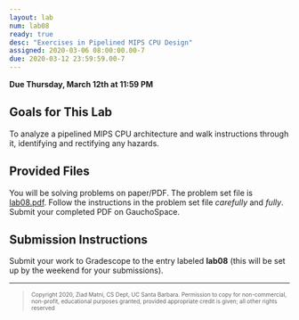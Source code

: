 ```yaml
---
layout: lab
num: lab08
ready: true
desc: "Exercises in Pipelined MIPS CPU Design"
assigned: 2020-03-06 08:00:00.00-7
due: 2020-03-12 23:59:59.00-7
---
```


**Due Thursday, March 12th at 11:59 PM**

## Goals for This Lab

To analyze a pipelined MIPS CPU architecture and walk instructions through it, identifying and rectifying any hazards.

## Provided Files

You will be solving problems on paper/PDF. The problem set file is [lab08.pdf](/w20/lab/lab08/lab08.pdf).
Follow the instructions in the problem set file *carefully* and *fully*. 
Submit your completed PDF on GauchoSpace.

## Submission Instructions

Submit your work to Gradescope to the entry labeled **lab08** (this will be set up by the weekend for your submissions).

<hr>
<blockquote><font size="1">
Copyright 2020, Ziad Matni, CS Dept, UC Santa Barbara. Permission to copy for non-commercial, non-profit, educational purposes granted, provided appropriate credit is given;  all other rights reserved
</font></blockquote>
